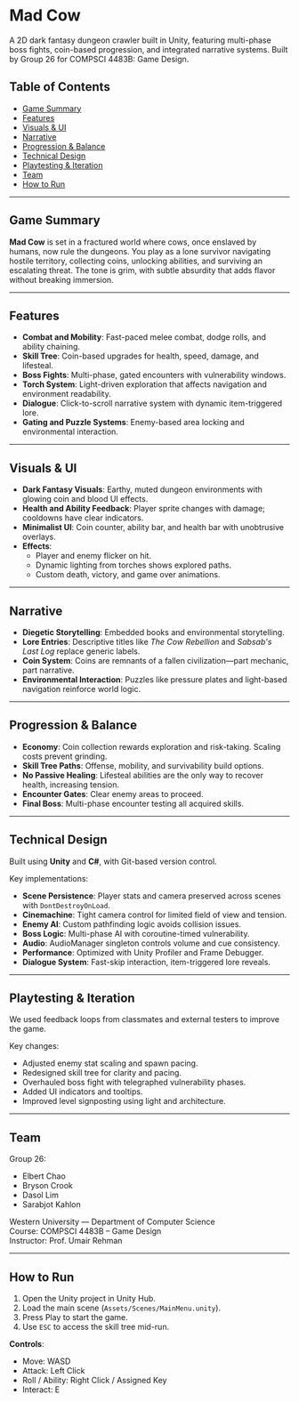 # Mad Cow

A 2D dark fantasy dungeon crawler built in Unity, featuring multi-phase boss fights, coin-based progression, and integrated narrative systems. Built by Group 26 for COMPSCI 4483B: Game Design.

## Table of Contents

- [Game Summary](#game-summary)
- [Features](#features)
- [Visuals & UI](#visuals--ui)
- [Narrative](#narrative)
- [Progression & Balance](#progression--balance)
- [Technical Design](#technical-design)
- [Playtesting & Iteration](#playtesting--iteration)
- [Team](#team)
- [How to Run](#how-to-run)

---

## Game Summary

**Mad Cow** is set in a fractured world where cows, once enslaved by humans, now rule the dungeons. You play as a lone survivor navigating hostile territory, collecting coins, unlocking abilities, and surviving an escalating threat. The tone is grim, with subtle absurdity that adds flavor without breaking immersion.

---

## Features

- **Combat and Mobility**: Fast-paced melee combat, dodge rolls, and ability chaining.
- **Skill Tree**: Coin-based upgrades for health, speed, damage, and lifesteal.
- **Boss Fights**: Multi-phase, gated encounters with vulnerability windows.
- **Torch System**: Light-driven exploration that affects navigation and environment readability.
- **Dialogue**: Click-to-scroll narrative system with dynamic item-triggered lore.
- **Gating and Puzzle Systems**: Enemy-based area locking and environmental interaction.

---

## Visuals & UI

- **Dark Fantasy Visuals**: Earthy, muted dungeon environments with glowing coin and blood UI effects.
- **Health and Ability Feedback**: Player sprite changes with damage; cooldowns have clear indicators.
- **Minimalist UI**: Coin counter, ability bar, and health bar with unobtrusive overlays.
- **Effects**:
  - Player and enemy flicker on hit.
  - Dynamic lighting from torches shows explored paths.
  - Custom death, victory, and game over animations.

---

## Narrative

- **Diegetic Storytelling**: Embedded books and environmental storytelling.
- **Lore Entries**: Descriptive titles like *The Cow Rebellion* and *Sabsab's Last Log* replace generic labels.
- **Coin System**: Coins are remnants of a fallen civilization—part mechanic, part narrative.
- **Environmental Interaction**: Puzzles like pressure plates and light-based navigation reinforce world logic.

---

## Progression & Balance

- **Economy**: Coin collection rewards exploration and risk-taking. Scaling costs prevent grinding.
- **Skill Tree Paths**: Offense, mobility, and survivability build options.
- **No Passive Healing**: Lifesteal abilities are the only way to recover health, increasing tension.
- **Encounter Gates**: Clear enemy areas to proceed.
- **Final Boss**: Multi-phase encounter testing all acquired skills.

---

## Technical Design

Built using **Unity** and **C#**, with Git-based version control.

Key implementations:

- **Scene Persistence**: Player stats and camera preserved across scenes with `DontDestroyOnLoad`.
- **Cinemachine**: Tight camera control for limited field of view and tension.
- **Enemy AI**: Custom pathfinding logic avoids collision issues.
- **Boss Logic**: Multi-phase AI with coroutine-timed vulnerability.
- **Audio**: AudioManager singleton controls volume and cue consistency.
- **Performance**: Optimized with Unity Profiler and Frame Debugger.
- **Dialogue System**: Fast-skip interaction, item-triggered lore reveals.

---

## Playtesting & Iteration

We used feedback loops from classmates and external testers to improve the game.

Key changes:

- Adjusted enemy stat scaling and spawn pacing.
- Redesigned skill tree for clarity and pacing.
- Overhauled boss fight with telegraphed vulnerability phases.
- Added UI indicators and tooltips.
- Improved level signposting using light and architecture.

---

## Team

Group 26:
- Elbert Chao  
- Bryson Crook  
- Dasol Lim  
- Sarabjot Kahlon  

Western University — Department of Computer Science  
Course: COMPSCI 4483B – Game Design  
Instructor: Prof. Umair Rehman

---

## How to Run

1. Open the Unity project in Unity Hub.
2. Load the main scene (`Assets/Scenes/MainMenu.unity`).
3. Press Play to start the game.
4. Use `ESC` to access the skill tree mid-run.

**Controls**:
- Move: WASD  
- Attack: Left Click  
- Roll / Ability: Right Click / Assigned Key  
- Interact: E  
